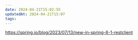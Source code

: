 ```yaml
---
date: 2024-04-21T15:02:55
updatedAt: 2024-04-21T15:07
tags: 
---
```

https://spring.io/blog/2023/07/13/new-in-spring-6-1-restclient